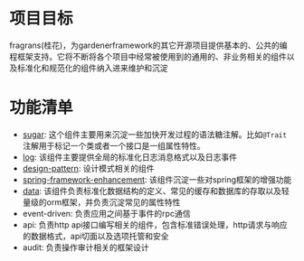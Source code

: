 # 项目目标

fragrans(桂花)，为gardenerframework的其它开源项目提供基本的、公共的编程框架支持。它将不断将各个项目中经常被使用到的通用的、非业务相关的组件以及标准化和规范化的组件纳入进来维护和沉淀

# 功能清单

* [sugar](sdk/sugar): 这个组件主要用来沉淀一些加快开发过程的语法糖注解。比如`@Trait`注解用于标记一个类或者一个接口是一组属性特性。
* [log](sdk/log): 该组件主要提供全局的标准化日志消息格式以及日志事件
* [design-pattern](sdk/design-pattern): 设计模式相关的组件
* [spring-framework-enhancement](sdk/spring-framework-enhancement): 该组件沉淀一些对spring框架的增强功能
* [data](sdk/data): 该组件负责标准化数据结构的定义、常见的缓存和数据库的存取以及轻量级的orm框架，并负责沉淀常见的属性特性
* event-driven: 负责应用之间基于事件的rpc通信
* api: 负责http api接口编写相关的组件，包含标准错误处理，http请求与响应的数据格式，api切面以及选项托管和安全
* audit: 负责操作审计相关的框架设计